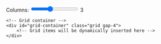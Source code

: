 <div class="container mx-auto">
    <!-- Simple controls -->
    <div class="bg-white p-4 rounded-lg shadow mb-4 flex items-center gap-4">
        <label for="columns" class="font-medium whitespace-nowrap">Columns:</label>
        <input type="range" id="columns" min="1" max="6" value="3" class="flex-grow">
        <span id="columns-value" class="font-medium">3</span>
    </div>
    
    <!-- Grid container -->
    <div id="grid-container" class="grid gap-4">
        <!-- Grid items will be dynamically inserted here -->
    </div>
</div>

<style>
.molecule-viewer {
    position: relative;
    width: 100%;
    height: 100%;
    background-color: #ffffff;
}
</style>

<script src="https://cdn.tailwindcss.com"></script>
<script src="https://cdn.jsdelivr.net/npm/molstar@latest/build/viewer/molstar.js"></script>
<link rel="stylesheet" type="text/css" href="https://cdn.jsdelivr.net/npm/molstar@latest/build/viewer/molstar.css" />

<script>
// 分子構造のデータ
const structures = [
    {
        id: 'viewer1',
        name: '1h9t',
        url: 'https://files.rcsb.org/download/1H9T.pdb',
        format: 'pdb'
    },
    {
        id: 'viewer2',
        name: '1cbs',
        url: 'https://files.rcsb.org/download/1CBS.pdb',
        format: 'pdb'
    },
    {
        id: 'viewer3',
        name: '1ubq',
        url: 'https://files.rcsb.org/download/1UBQ.pdb',
        format: 'pdb'
    }
];

// グリッドアイテムを生成する関数
function createGridItem(structure) {
    return `
        <div class="bg-white p-4 rounded-lg shadow">
            <h2 class="text-lg font-semibold mb-2">${structure.name}</h2>
            <div id="${structure.id}" class="w-full h-64">
                <div class="molecule-viewer"></div>
            </div>
        </div>
    `;
}

// Molstarビューアのオプション
const viewerOptions = {
    layoutIsExpanded: false,
    layoutShowControls: true,
    layoutShowRemoteState: false,
    layoutShowSequence: false,
    layoutShowLog: false,
    layoutShowLeftPanel: false,
    layoutShowStructureSourceControls: false,
    viewportShowAnimation: false,
    viewportShowExpand: true,
    viewportShowSelectionMode: false,
    viewportShowTrajectoryControls: false,
    representationStyle: {
        type: 'cartoon',
        params: {}, 
        theme: {
            globalName: 'chain-id'
        }
    }
};

// グリッドを更新する関数
function updateGrid() {
    const gridContainer = document.getElementById('grid-container');
    const columns = document.getElementById('columns').value;
    document.getElementById('columns-value').textContent = columns;

    // グリッドのカラム数を更新
    gridContainer.className = `grid gap-4 grid-cols-${columns}`;

    // グリッドアイテムを生成
    gridContainer.innerHTML = structures.map(createGridItem).join('');

    // molstarビューアを初期化
    structures.forEach(structure => {
        molstar.Viewer.create(structure.id, viewerOptions)
            .then(viewer => {
                viewer.loadStructureFromUrl(structure.url, structure.format)
                    .then(() => {
                        // デフォルトのスタイルを適用
                        const plugin = viewer.plugin;
                        const defaultPreset = plugin.representation.structure.themes.presets.default;
                        defaultPreset.apply(plugin);
                    });
            });
    });
}

// スライダーの変更イベントを監視
document.getElementById('columns').addEventListener('input', updateGrid);

// 初期表示
updateGrid();
</script>
